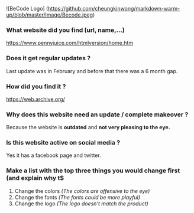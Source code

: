 
![BeCode Logo] (https://github.com/cheungkinwong/markdown-warm-up/blob/master/image/Becode.jpeg)

### What website did you find (url, name,...)
https://www.pennyjuice.com/htmlversion/home.htm

### Does it get regular updates ?
Last update was in February and before that there was a 6 month gap.

### How did you find it ?
https://web.archive.org/

### Why does this website need an update / complete makeover ?
Because the website is **outdated** and **not very pleasing to the eye.**

### Is this website active on social media ?
Yes it has a facebook page and twitter.

### Make a list with the top three things you would change first (and explain why t$
1. Change the colors _(The colors are offensive to the eye)_
2. Change the fonts _(The fonts could be more playful)_
3. Change the logo _(The logo doesn't match the product)_

